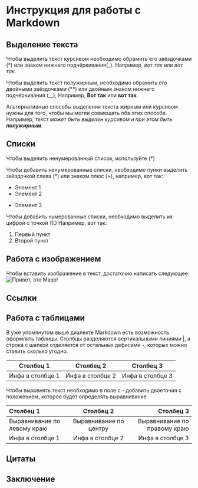 # Инструкция для работы с Markdown

## Выделение текста

Чтобы выделить текст курсивом необходимо обрамить его звёздочками (*) или знаком нижнего подчёркивания(_). Например, *вот так* или _вот так_.

Чтобы выделить текст полужирным, необходимо обрамить его двойными звёздочками (**) или двойным знаком нижнего подчёркивания (__), Например, **Вот так** или __вот так__.

Альтернативные способы выделения текста жирным или курсивом нужны для того, чтобы мы могли совмещать оба этих способа. Например, _текст может быть выделен курсивом и при этом быть **полужирным**_.



## Списки
Чтобы выделить ненумерованный список, используйте (*)

Чтобы добавить ненумерованные списки, необходимо пунки выделить звёздочкой слева (*) или знаком плюс (+), например, вот так:
* Элемент 1
* Элемент 2
+ Элемент 3

Чтобы добавить нумерованные списки, необходимо выделить их цифрой с точкой (1.)
Например, вот так:
1. Первый пункт
2. Второй пункт

## Работа с изображением

Чтобы вставить изображение в текст, достаточно написать следующее:
![Привет, это Мавр!](Mavr.jpg)

## Ссылки

## Работа с таблицами

В уже упомянутом выше диалекте Markdown есть возможность оформлять таблицы. Столбцы разделяются вертикальными линиями |, а строка с шапкой отделяется от остальных дефисами -, которых можно ставить сколько угодно.

|Столбец 1|Столбец 2|Столбец 3|
|-|-|-|
|Инфа в столбце 1|Инфа в столбце 2|Инфа в столбце 3|

Чтобы выровнять текст необходимо в поле с - добавить двоеточия с положением, которое будет определять выравнивание

|Столбец 1|Столбец 2|Столбец 3|
|:-|:-:|-:|
|Выравнивание по левому краю| Выравнивание по центру| Выравнивание по правому краю|
|Инфа в столбце 1|Инфа в столбце 2|Инфа в столбце 3|


## Цитаты 

## Заключение